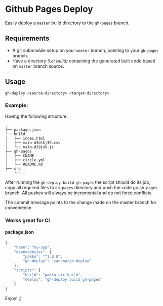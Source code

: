 # Github Pages Deploy

Easily deploy a `master` build directory to the `gh-pages` branch.

## Requirements
- A git submodule setup on your `master` branch, pointing to your `gh-pages` branch.<br>
- Have a directory _(i.e: build)_ containing the generated built code based on `master` branch source.


## Usage

`gh-deploy <source-directory> <target-directory>`


### Example:

Having the following structure:

```
.
├── package.json
└── build
│   ├── index.html
│   ├── main-d3dskj39.css
│   └── main-d39j45.js
├── gh-pages
│   ├── CNAME
│   ├── circle.yml
│   └── README.md
├── src
    └── …
```

After running the `gh-deploy build gh-pages` the script should do its job, copy all required files to `gh-pages` directory and push the code go `gh-pages` branch. All pushes will always be incremental and do not force conflicts.

The commit message points to the change made on the master branch for convenience.

### Works great for CI

#### package.json
```js
{
    "name": "my-app",
    "dependencies": {
        "pakku": "^1.0.0",
        "gh-deploy": "zanona/gh-deploy"
    },
    "scripts": {
        "build": "pakku src build",
        "deploy": "gh-deploy build gh-pages"
    }
}
```

Enjoy! ;)
